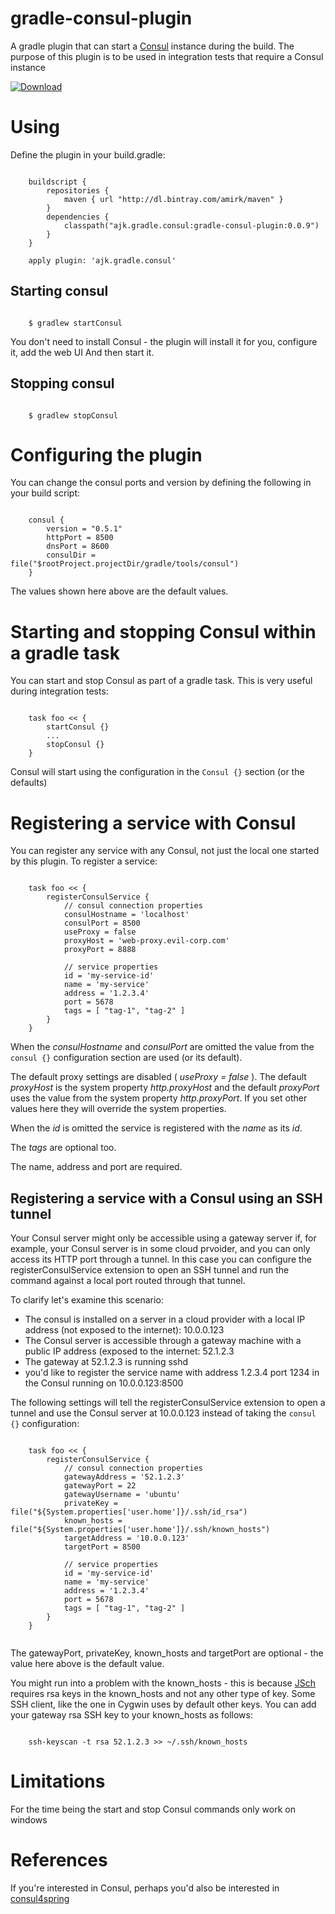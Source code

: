 # gradle-consul-plugin
A gradle plugin that can start a [Consul](https://consul.io) instance during the build. The purpose of this plugin is to
be used in integration tests that require a Consul instance

[ ![Download](https://api.bintray.com/packages/amirk/maven/gradle-consul-plugin/images/download.svg) ](https://bintray.com/amirk/maven/gradle-consul-plugin/_latestVersion)

# Using

Define the plugin in your build.gradle:

```

    buildscript {
        repositories {
            maven { url "http://dl.bintray.com/amirk/maven" }
        }
        dependencies {
            classpath("ajk.gradle.consul:gradle-consul-plugin:0.0.9")
        }
    }

    apply plugin: 'ajk.gradle.consul'
```

## Starting consul

```

    $ gradlew startConsul

```

You don't need to install Consul - the plugin will install it for you, configure it, add the web UI And then start it.

## Stopping consul

```

    $ gradlew stopConsul
```

# Configuring the plugin

You can change the consul ports and version by defining the following in your build script:

```

    consul {
        version = "0.5.1"
        httpPort = 8500
        dnsPort = 8600
        consulDir = file("$rootProject.projectDir/gradle/tools/consul")
    }

```

The values shown here above are the default values.

# Starting and stopping Consul within a gradle task

You can start and stop Consul as part of a gradle task. This is very useful during integration tests:

```

    task foo << {
        startConsul {}
        ...
        stopConsul {}
    }

```

Consul will start using the configuration in the `Consul {}` section (or the defaults)

# Registering a service with Consul

You can register any service with any Consul, not just the local one started by this plugin. To register a service:

```

    task foo << {
        registerConsulService {
            // consul connection properties
            consulHostname = 'localhost'
            consulPort = 8500
            useProxy = false
            proxyHost = 'web-proxy.evil-corp.com'
            proxyPort = 8888

            // service properties
            id = 'my-service-id'
            name = 'my-service'
            address = '1.2.3.4'
            port = 5678
            tags = [ "tag-1", "tag-2" ]
        }
    }

```

When the *consulHostname* and *consulPort* are omitted the value from the `consul {}` configuration section are used (or
its default).

The default proxy settings are disabled ( *useProxy = false* ). The default *proxyHost* is the system property
*http.proxyHost* and the default *proxyPort* uses the value from the system property *http.proxyPort*. If you set other
values here they will override the system properties.

When the *id* is omitted the service is registered with the *name* as its *id*.

The *tags* are optional too.
 
The name, address and port are required.

## Registering a service with a Consul using an SSH tunnel

Your Consul server might only be accessible using a gateway server if, for example, your Consul server is in some cloud
prvoider, and you can only access its HTTP port through a tunnel. In this case you can configure the registerConsulService
extension to open an SSH tunnel and run the command against a local port routed through that tunnel.

To clarify let's examine this scenario:

- The consul is installed on a server in a cloud provider with a local IP address (not exposed to the internet): 
  10.0.0.123
- The Consul server is accessible through a gateway machine with a public IP address (exposed to the internet: 52.1.2.3
- The gateway at 52.1.2.3 is running sshd
- you'd like to register the service name with address 1.2.3.4 port 1234 in the Consul running on 10.0.0.123:8500 

The following settings will tell the registerConsulService extension to open a tunnel and use the Consul server at 
10.0.0.123 instead of taking the `consul {}` configuration:

```

    task foo << {
        registerConsulService {
            // consul connection properties
            gatewayAddress = '52.1.2.3'
            gatewayPort = 22
            gatewayUsername = 'ubuntu'
            privateKey = file("${System.properties['user.home']}/.ssh/id_rsa")
            known_hosts = file("${System.properties['user.home']}/.ssh/known_hosts")
            targetAddress = '10.0.0.123'
            targetPort = 8500

            // service properties
            id = 'my-service-id'
            name = 'my-service'
            address = '1.2.3.4'
            port = 5678
            tags = [ "tag-1", "tag-2" ]
        }
    }
    
```

The gatewayPort, privateKey, known_hosts and targetPort are optional - the value here above is the default value.

You might run into a problem with the known_hosts - this is because [JSch](http://www.jcraft.com/jsch/) requires rsa
keys in the known_hosts and not any other type of key. Some SSH client, like the one in Cygwin uses by default other
keys. You can add your gateway rsa SSH key to your known_hosts as follows:

```

    ssh-keyscan -t rsa 52.1.2.3 >> ~/.ssh/known_hosts
```

# Limitations

For the time being the start and stop Consul commands only work on windows 

# References

If you're interested in Consul, perhaps you'd also be interested in [consul4spring](https://github.com/amirkibbar/plum)